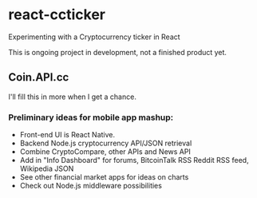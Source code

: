 # react-ccticker
Experimenting with a Cryptocurrency ticker in React


This is ongoing project in development, not a finished product yet. 

## Coin.API.cc

I'll fill this in more when I get a chance.


### Preliminary ideas for mobile app mashup:

* Front-end UI is React Native.
* Backend Node.js cryptocurrency API/JSON retrieval
* Combine CryptoCompare, other APIs and News API
* Add in "Info Dashboard" for forums, BitcoinTalk RSS Reddit RSS feed, Wikipedia JSON
* See other financial market apps for ideas on charts
* Check out Node.js middleware possibilities
